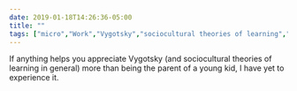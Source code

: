 ```yaml
---
date: 2019-01-18T14:26:36-05:00
title: ""
tags: ["micro","Work","Vygotsky","sociocultural theories of learning","edpsych","parenting"]
---
```

If anything helps you appreciate Vygotsky (and sociocultural theories of learning in general) more than being the parent of a young kid, I have yet to experience it.
